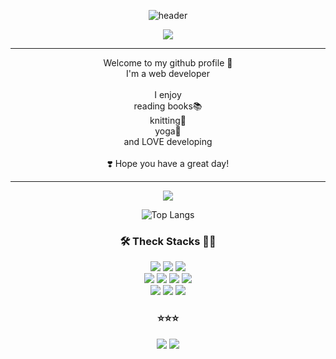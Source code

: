 <div align=center>

![header](https://capsule-render.vercel.app/api?type=waving&color=0:E6E6FA,100:a82da8&height=200&section=header&text=HelloWorld!&fontSize=90&fontColor=FFF0F5)

</div>

<div align=center>
<a href="https://hits.seeyoufarm.com"><img src="https://hits.seeyoufarm.com/api/count/incr/badge.svg?url=https%3A%2F%2Fgithub.com%2FCHeessoo&count_bg=%23DB89EB&title_bg=%23F9D7F4&icon=github.svg&icon_color=%23FFFCFC&title=hits&edge_flat=false"/></a>
</div>

---

<div align=center>

  Welcome to my github profile 👋 <br/>
  I'm a web developer <br/> <br/>
  I enjoy <br/>
   reading books📚 <br/>
   knitting🧶 <br/>
   yoga🧘 <br/>
   and LOVE developing <br/><br/>
  ❣️ Hope you have a great day!

</div>

---

<div align=center>  
 <img src="https://github-readme-stats.vercel.app/api?username=CHeessoo&show_icons=true&theme=buefy">
 
![Top Langs](https://github-readme-stats.vercel.app/api/top-langs/?username=CHeessoo&layout=compact&theme=buefy)
 
</div>




<div align=center><h3>🛠️ Theck Stacks 👩‍💻</h3></div>
<div align=center> 
  <img src="https://img.shields.io/badge/java-007396?style=for-the-badge&logo=java&logoColor=white"> 
  <img src="https://img.shields.io/badge/spring-6DB33F?style=for-the-badge&logo=spring&logoColor=white"> 
  <img src="https://img.shields.io/badge/oracle-F80000?style=for-the-badge&logo=oracle&logoColor=white"> 
  <br/>
  <img src="https://img.shields.io/badge/html5-E34F26?style=for-the-badge&logo=html5&logoColor=white"> 
  <img src="https://img.shields.io/badge/css-1572B6?style=for-the-badge&logo=css3&logoColor=white"> 
  <img src="https://img.shields.io/badge/javascript-F7DF1E?style=for-the-badge&logo=javascript&logoColor=black"> 
  <img src="https://img.shields.io/badge/jquery-0769AD?style=for-the-badge&logo=jquery&logoColor=white">
  <br/>
  <img src="https://img.shields.io/badge/github-181717?style=for-the-badge&logo=github&logoColor=white">
  <img src="https://img.shields.io/badge/git-F05032?style=for-the-badge&logo=git&logoColor=white">
  <img src="https://img.shields.io/badge/fontawesome-339AF0?style=for-the-badge&logo=fontawesome&logoColor=white">
  <br/>
</div>

<div align=center><h3>⭐⭐⭐</h3></div>
<div align=center>
<a href="https://velog.io/@gabriela"><img src="https://img.shields.io/badge/Velog-11B48A?style=flat-square&logo=Vimeo&logoColor=white&link=https://velog.io/@gabriela"/></a>
<a href="mailto:gabycho41@gmail.com"><img src="https://img.shields.io/badge/Gmail-d14836?style=flat-square&logo=Gmail&logoColor=white&link=gabycho41@gmail.com"/></a>
</div>


<!--
**CHeessoo/CHeessoo** is a ✨ _special_ ✨ repository because its `README.md` (this file) appears on your GitHub profile.

Here are some ideas to get you started:

- 🔭 I’m currently working on ...
- 🌱 I’m currently learning ...
- 👯 I’m looking to collaborate on ...
- 🤔 I’m looking for help with ...
- 💬 Ask me about ...
- 📫 How to reach me: ...
- 😄 Pronouns: ...
- ⚡ Fun fact: ...
-->

